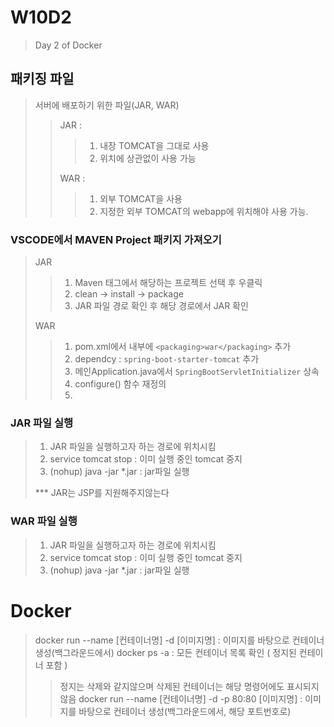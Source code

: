# W10D2
> Day 2 of Docker
## 패키징 파일
> 서버에 배포하기 위한 파일(JAR, WAR) <br>
> > JAR : 
> > > 1. 내장 TOMCAT을 그대로 사용 <br>
> > > 2. 위치에 상관없이 사용 가능 <br>
> >
> > WAR : 
> > > 1. 외부 TOMCAT을 사용 <br>
> > > 2. 지정한 외부 TOMCAT의 webapp에 위치해야 사용 가능. <br>

### VSCODE에서 MAVEN Project 패키지 가져오기
> JAR
> > 1. Maven 태그에서 해당하는 프로젝트 선택 후 우클릭
> > 2. clean -> install -> package
> > 3. JAR 파일 경로 확인 후 해당 경로에서 JAR 확인
>
> WAR
> > 1. pom.xml에서 <parent> 내부에 `<packaging>war</packaging>` 추가
> > 2. dependcy : `spring-boot-starter-tomcat` 추가
> > 3. 메인Application.java에서 `SpringBootServletInitializer` 상속
> > 4. configure() 함수 재정의
> > 5. 
 


### JAR 파일 실행
> 1. JAR 파일을 실행하고자 하는 경로에 위치시킴
> 2. service tomcat stop : 이미 실행 중인 tomcat 중지
> 3. (nohup) java -jar *.jar : jar파일 실행
>
> *** JAR는 JSP를 지원해주지않는다
> 
### WAR 파일 실행
> 1. JAR 파일을 실행하고자 하는 경로에 위치시킴
> 2. service tomcat stop : 이미 실행 중인 tomcat 중지
> 3. (nohup) java -jar *.jar : jar파일 실행

# Docker
> docker run --name [컨테이너명] -d [이미지명] : 이미지를 바탕으로 컨테이너 생성(백그라운드에서)
> docker ps -a : 모든 컨테이너 목록 확인 ( 정지된 컨테이너 포함 )
> > 정지는 삭제와 같지않으며 삭제된 컨테이너는 해당 명령어에도 표시되지 않음
> docker run --name [컨테이너명] -d -p 80:80 [이미지명] : 이미지를 바탕으로 컨테이너 생성(백그라운드에서, 해당 포트번호로)
> 
